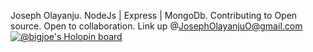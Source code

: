 Joseph Olayanju.
NodeJs | Express | MongoDb.
Contributing to Open source.
Open to collaboration. Link up @JosephOlayanjuO@gmail.com
[![@bigjoe's Holopin board](https://holopin.io/api/user/board?user=bigjoe)](https://holopin.io/@bigjoe)
<!---
Olayanju-1234/Olayanju-1234 is a ✨ special ✨ repository because its `README.md` (this file) appears on your GitHub profile.
You can click the Preview link to take a look at your changes.
--->

